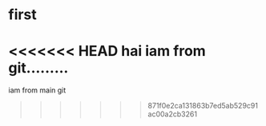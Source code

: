 # first


<<<<<<< HEAD
hai iam from git.........
=======




iam from main  git 
>>>>>>> 871f0e2ca131863b7ed5ab529c91ac00a2cb3261
